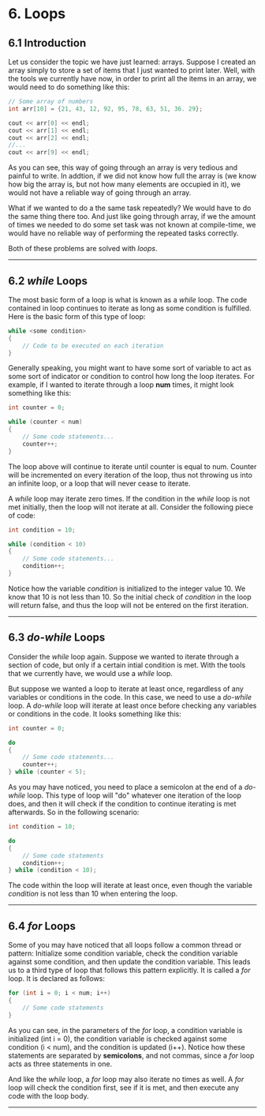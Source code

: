 # 6. Loops

## 6.1 Introduction

Let us consider the topic we have just learned: arrays. Suppose I created an array
simply to store a set of items that I just wanted to print later. Well, with the tools
we currently have now, in order to print all the items in an array, we would need to
do something like this:

```C++
// Some array of numbers
int arr[10] = {21, 43, 12, 92, 95, 78, 63, 51, 36. 29};

cout << arr[0] << endl;
cout << arr[1] << endl;
cout << arr[2] << endl;
//...
cout << arr[9] << endl;
```

As you can see, this way of going through an array is very tedious and painful to write.
In addtion, if we did not know how full the array is (we know how big the array is, but 
not how many elements are occupied in it), we would not have a reliable way of going 
through an array.

What if we wanted to do a the same task repeatedly? We would have to do the same thing
there too. And just like going through array, if we the amount of times we needed to do
some set task was not known at compile-time, we would have no reliable way of performing
the repeated tasks correctly.

Both of these problems are solved with *loops*.

---

## 6.2 *while* Loops

The most basic form of a loop is what is known as a *while* loop. The code contained in 
loop continues to iterate as long as some condition is fulfilled. Here is the basic form
of this type of loop:

```C++
while <some condition>
{
    // Code to be executed on each iteration
}
```

Generally speaking, you might want to have some sort of variable to act as some sort of
indicator or condition to control how long the loop iterates. For example, if I wanted 
to iterate through a loop **num** times, it might look something like this:

```C++
int counter = 0;

while (counter < num)
{
    // Some code statements...
    counter++;
}
```

The loop above will continue to iterate until counter is equal to num. Counter will be
incremented on every iteration of the loop, thus not throwing us into an infinite loop,
or a loop that will never cease to iterate.

A *while* loop may iterate zero times. If the condition in the *while* loop is not met
initially, then the loop will not iterate at all. Consider the following piece of code:

```C++
int condition = 10;

while (condition < 10)
{
    // Some code statements...
    condition++;
}
```

Notice how the variable *condition* is initialized to the integer value 10. We know that
10 is not less than 10. So the initial check of *condition* in the loop will return false,
and thus the loop will not be entered on the first iteration.

---

## 6.3 *do-while* Loops

Consider the *while* loop again. Suppose we wanted to iterate through a section of code,
but only if a certain intial condition is met. With the tools that we currently have,
we would use a *while* loop.

But suppose we wanted a loop to iterate at least once, regardless of any variables or
conditions in the code. In this case, we need to use a *do-while* loop. A *do-while*
loop will iterate at least once before checking any variables or conditions in the code.
It looks something like this:

```C++
int counter = 0;

do
{
    // Some code statements...
    counter++;
} while (counter < 5);
```

As you may have noticed, you need to place a semicolon at the end of a *do-while* loop.
This type of loop will "do" whatever one iteration of the loop does, and then it will 
check if the condition to continue iterating is met afterwards. So in the following 
scenario:

```C++
int condition = 10;

do
{
    // Some code statements
    condition++;
} while (condition < 10);
```

The code within the loop will iterate at least once, even though the variable *condition*
is not less than 10 when entering the loop.

---

## 6.4 *for* Loops

Some of you may have noticed that all loops follow a common thread or pattern: Initialize
some condition variable, check the condition variable against some condition, and then 
update the condition variable. This leads us to a third type of loop that follows this 
pattern explicitly. It is called a *for* loop. It is declared as follows:

```C++
for (int i = 0; i < num; i++)
{
    // Some code statements
}
```

As you can see, in the parameters of the *for* loop, a condition variable is initialized
(int i = 0), the condition variable is checked against some condition (i < num), and the 
condition is updated (i++). Notice how these statements are separated by **semicolons**,
and not commas, since a *for* loop acts as three statements in one.

And like the *while* loop, a *for* loop may also iterate no times as well. A *for* loop
will check the condition first, see if it is met, and then execute any code with the 
loop body.

---